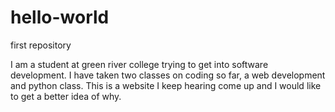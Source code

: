 # hello-world
first repository

I am a student at green river college trying to get into software development.
I have taken two classes on coding so far, a web development and python class.
This is a website I keep hearing come up and I would like to get a better idea of why.
